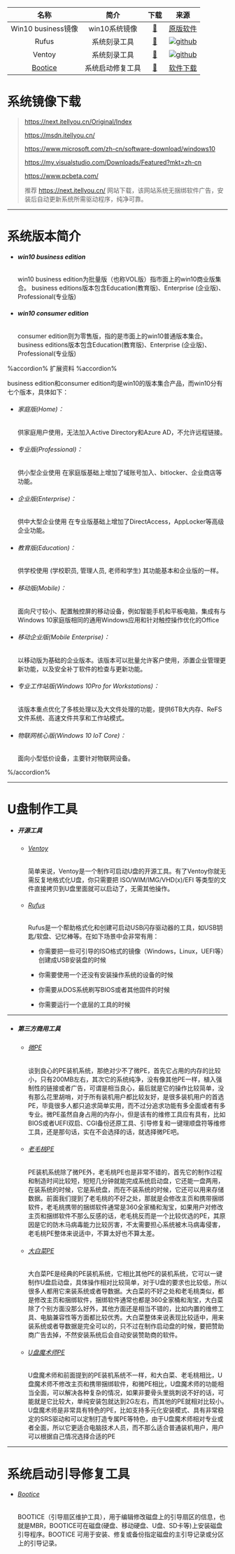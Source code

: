 |                             名称                             |       简介       |                             下载                             |                             来源                             |
| :----------------------------------------------------------: | :--------------: | :----------------------------------------------------------: | :----------------------------------------------------------: |
|                      Win10 business镜像                      |  win10系统镜像   | [🔰](https://tny6h-my.sharepoint.com/:u:/g/personal/jinmingyang_tny6h_onmicrosoft_com/EbETxgOnXF9FrhHXnvqIHmMB2BV1RytiRRS9sHDRhbabrA?e=iKF6KN) | [原版软件](https://next.itellyou.cn/Original/#cbp=Product?ID=f905b2d9-11e7-4ee3-8b52-407a8befe8d1) |
|                            Rufus                             |   系统刻录工具   | [🔰](https://tny6h-my.sharepoint.com/:u:/g/personal/jinmingyang_tny6h_onmicrosoft_com/Ef3NTiqMTUhBrCexWBSHnQ0BPeuuU-ui5We2VpKXHHWsoQ?e=WbeGge) | [![github](https://gcore.jsdelivr.net/gh/fack058/PicGo/gitbook-wodediannao/g.png)](https://github.com/pbatard/rufus) |
|                            Ventoy                            |   系统刻录工具   |  [🔰](https://github.com/ventoy/Ventoy/releases/tag/v1.0.88)  | [![github](https://gcore.jsdelivr.net/gh/fack058/PicGo/gitbook-wodediannao/g.png)](https://github.com/ventoy/Ventoy/releases/tag/v1.0.88) |
| [Bootice](我的电脑/系统/Win系统及其它/Win系统镜像.html#Bootice) | 系统启动修复工具 | [🔰](https://tny6h-my.sharepoint.com/:u:/g/personal/jinmingyang_tny6h_onmicrosoft_com/Efzlj7x-wiNAkTuq581kk6gBaVhml1yOcvmoL2_i6PBngQ?e=r8ovgN) |                         [软件下载]()                         |

# 系统镜像下载

> https://next.itellyou.cn/Original/Index
>
> https://msdn.itellyou.cn/
>
> https://www.microsoft.com/zh-cn/software-download/windows10
>
> https://my.visualstudio.com/Downloads/Featured?mkt=zh-cn
>
> https://www.pcbeta.com/
>
> 推荐 https://next.itellyou.cn/ 网站下载，该网站系统无捆绑软件广告，安装后自动更新系统所需驱动程序，纯净可靠。



---

# 系统版本简介

- ###### **win10 business edition**

  win10 business edition为批量版（也称VOL版）指市面上的win10商业版集合。
  business editions版本包含Education(教育版)、Enterprise (企业版)、Professional(专业版)



- ###### **win10 consumer edition**

  consumer edition则为零售版，指的是市面上的win10普通版本集合。
  business editions版本包含Education(教育版)、Enterprise (企业版)、Professional(专业版)

%accordion%  扩展资料  %accordion%

business edition和consumer edition均是win10的版本集合产品，而win10分有七个版本，具体如下： 

  * ###### 家庭版(Home)：
    
    供家庭用户使用，无法加入Active Directory和Azure AD，不允许远程链接。


  * ###### 专业版(Professional)：
    
    供小型企业使用 在家庭版基础上增加了域账号加入、bitlocker、企业商店等功能。


  * ###### 企业版(Enterprise)：
    
    供中大型企业使用 在专业版基础上增加了DirectAccess，AppLocker等高级企业功能。


  * ###### 教育版(Education)：
    
    供学校使用 (学校职员, 管理人员, 老师和学生) 其功能基本和企业版的一样。


  * ###### 移动版(Mobile)：
    
    面向尺寸较小、配置触控屏的移动设备，例如智能手机和平板电脑，集成有与Windows 10家庭版相同的通用Windows应用和针对触控操作优化的Office


  * ###### 移动企业版(Mobile Enterprise)：
    
    以移动版为基础的企业版本。该版本可以批量允许客户使用，添置企业管理更新功能，以及安全补丁软件的检查与更新功能。


  * ###### 专业工作站版(Windows 10Pro for Workstations)：
    
    该版本重点优化了多核处理以及大文件处理的功能，提供6TB大内存、ReFS文件系统、高速文件共享和工作站模式。


  * ###### 物联网核心版(Windows 10 IoT Core)： 
    
    面向小型低价设备，主要针对物联网设备。

%/accordion%





---

# U盘制作工具

- ##### 开源工具

  * ###### [Ventoy](https://github.com/ventoy/Ventoy/releases/tag/v1.0.88)
    
    简单来说，Ventoy是一个制作可启动U盘的开源工具。有了Ventoy你就无需反复地格式化U盘，你只需要把 ISO/WIM/IMG/VHD(x)/EFI 等类型的文件直接拷贝到U盘里面就可以启动了，无需其他操作。
    
  * ###### [Rufus](https://github.com/pbatard/rufus)
  
    Rufus是一个帮助格式化和创建可启动USB闪存驱动器的工具，如USB钥匙/软盘、记忆棒等。在如下场景中会非常有用：
  
       * 你需要把一些可引导的ISO格式的镜像（Windows，Linux，UEFI等）创建成USB安装盘的时候
  
       * 你需要使用一个还没有安装操作系统的设备的时候
  
       * 你需要从DOS系统刷写BIOS或者其他固件的时候
  
       * 你需要运行一个底层的工具的时候

---


- ##### **第三方商用工具**

  * ###### [微PE ](https://www.wepe.com.cn/download.html)

    谈到良心的PE装机系统，那绝对少不了微PE，首先它占用的内存的比较小，只有200MB左右，其次它的系统纯净，没有像其他PE一样，植入强制性的链接或者广告，可谓是相当良心，最后就是它的操作比较简单，没有那么花里胡哨，对于所有装机用户都比较友好，是很多装机用户的首选PE，毕竟很多人都只追求简单实用，而不过分追求功能有多全面或者有多专业。微PE虽然自身占用的内存小，但是该有的维修工具应有具有，比如BIOS或者UEFI双启、CGI备份还原工具、引导修复和一键理顺盘符等维修工具，还是那句话，实在不会选择的话，就选择微PE吧。

  * ###### [老毛桃PE](http://m.laomaotao.net/) 

     PE装机系统除了微PE外，老毛桃PE也是非常不错的，首先它的制作过程和制造时间比较短，短短几分钟就能完成系统启动盘，它还能一盘两用，在装系统的时候，它是系统盘，而在不装系统的时候，它还可以用来存储数据。前面我们提到了老毛桃的不好之处，那就是会修改主页和携带捆绑软件，老毛桃携带的捆绑软件通常是360全家桶和淘宝，如果用户对修改主页和捆绑软件不那么反感的话，老毛桃反而是一个比较优选的PE，其原因是它的防木马病毒能力比较厉害，不太需要担心系统被木马病毒侵害，老毛桃PE整体来说适中，不算太好也不算太差。

  * ###### [大白菜PE ](https://www.dabaicai.com/)

    大白菜PE是经典的PE装机系统，它相比其他PE的装机系统，它可以一键制作U盘启动盘，具体操作相对比较简单，对于U盘的要求也比较低，所以很多人都用它来装系统或者导数据。大白菜的不好之处和老毛桃类似，都是修改主页和捆绑软件，捆绑软件通常也都是360全家桶和淘宝，大白菜除了个别方面没那么好外，其他方面还是相当不错的，比如内置的维修工具、电脑兼容性等方面都比较优秀。大白菜整体来说表现比较适中，用来装系统或者导数据是完全可以的，只不过在制作启动盘的时候，要把赞助商广告去掉，不然安装系统后会自动安装赞助商的软件。

  * ###### [U盘魔术师PE](https://www.sysceo.com/usm) 

    U盘魔术师和前面提到的PE装机系统不一样，和大白菜、老毛桃相比，U盘魔术师不修改主页和携带捆绑软件，和微PE相比，U盘魔术师的功能相当全面，可以解决各种复杂的情况，如果非要骨头里挑刺说不好的话，可能就是它比较大，单纯安装包就达到2G左右，而其他的PE就相对比较小。U盘魔术师是非常具有特色的PE，比如支持多元化安装模式、具有非常稳定的SRS驱动和可以定制打造专属PE等特色，由于U盘魔术师相对专业或者全面，所以它更适合电脑技术人员，而不那么适合普通装机用户，用户可以根据自己情况选择合适的PE
  



---

# 系统启动引导修复工具

- ###### [Bootice](https://xiazai.zol.com.cn/detail/44/431571.shtml)

  BOOTICE（引导扇区维护工具），用于编辑修改磁盘上的引导扇区的信息，也就是MBR，BOOTICE可在磁盘(硬盘、移动硬盘、U盘、SD卡等)上安装磁盘引导程序。BOOTICE 可用于安装、修复或备份指定磁盘的主引导记录或分区上的引导记录。



